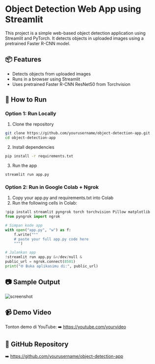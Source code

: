 # Object Detection Web App using Streamlit

This project is a simple web-based object detection application using Streamlit and PyTorch. It detects objects in uploaded images using a pretrained Faster R-CNN model.

## 📦 Features
- Detects objects from uploaded images
- Runs in a browser using Streamlit
- Uses pretrained Faster R-CNN ResNet50 from Torchvision

## 🚀 How to Run

### Option 1: Run Locally
1. Clone the repository
```bash
git clone https://github.com/yourusername/object-detection-app.git
cd object-detection-app
```
2. Install dependencies
```bash
pip install -r requirements.txt
```
3. Run the app
```bash
streamlit run app.py
```

### Option 2: Run in Google Colab + Ngrok
1. Copy your app.py and requirements.txt into Colab
2. Run the following cells in Colab:
```python
!pip install streamlit pyngrok torch torchvision Pillow matplotlib
from pyngrok import ngrok

# Simpan kode app
with open("app.py", "w") as f:
    f.write("""
    # paste your full app.py code here
    """)

# Jalankan app
!streamlit run app.py &>/dev/null &
public_url = ngrok.connect(8501)
print("🌐 Buka aplikasimu di:", public_url)
```

## 📷 Sample Output
![screenshot](sample_images/sample1.jpg)

## 📹 Demo Video
Tonton demo di YouTube:
➡️ https://youtube.com/yourvideo

## 🔗 GitHub Repository
➡️ https://github.com/yourusername/object-detection-app
